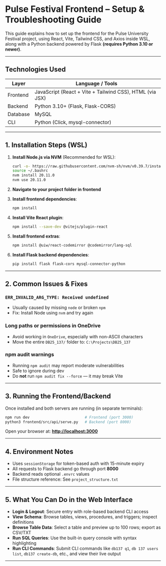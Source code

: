 # Pulse Festival Frontend – Setup & Troubleshooting Guide

This guide explains how to set up the frontend for the Pulse University Festival project, using React, Vite, Tailwind CSS, and Axios inside WSL, along with a Python backend powered by Flask **(requires Python 3.10 or newer)**.

---

## Technologies Used

| Layer     | Language / Tools                         |
|-----------|-------------------------------------------|
| Frontend  | JavaScript (React + Vite + Tailwind CSS), HTML (via JSX) |
| Backend   | Python 3.10+ (Flask, Flask-CORS)         |
| Database  | MySQL                        |
| CLI       | Python (Click, mysql-connector)          |

---

## 1. Installation Steps (WSL)

1. **Install Node.js via NVM** (Recommended for WSL):

   ```bash
   curl -o- https://raw.githubusercontent.com/nvm-sh/nvm/v0.39.7/install.sh | bash
   source ~/.bashrc
   nvm install 20.11.0
   nvm use 20.11.0
   ```

2. **Navigate to your project folder in frontend**

3. **Install frontend dependencies**:

   ```bash
   npm install
   ```

4. **Install Vite React plugin**:

   ```bash
   npm install --save-dev @vitejs/plugin-react
   ```

5. **Install frontend extras**:

   ```bash
   npm install @uiw/react-codemirror @codemirror/lang-sql
   ```

6. **Install Flask backend dependencies**:

   ```bash
   pip install flask flask-cors mysql-connector-python
   ```

---

## 2. Common Issues & Fixes

### `ERR_INVALID_ARG_TYPE: Received undefined`

* Usually caused by missing `node` or broken `npm`
* Fix: Install Node using `nvm` and try again

### Long paths or permissions in OneDrive

* Avoid working in `OneDrive`, especially with non-ASCII characters
* Move the entire `DB25_137/` folder to: `C:\Projects\DB25_137`

### npm audit warnings

* Running `npm audit` may report moderate vulnerabilities
* Safe to ignore during dev
* Do **not** run `npm audit fix --force` — it may break Vite

---

## 3. Running the Frontend/Backend

Once installed and both servers are running (in separate terminals):

```bash
npm run dev                         # Frontend (port 3000)
python3 frontend/src/api/serve.py   # Backend (port 8000)
```

Open your browser at:
**[http://localhost:3000](http://localhost:3000)**

---

## 4. Environment Notes

- Uses `sessionStorage` for token-based auth with 15-minute expiry
- All requests to Flask backend go through port **8000**
- Backend reads optional `.envrc` values
- File structure reference: See `project_structure.txt`

---

## 5. What You Can Do in the Web Interface

- **Login & Logout**: Secure entry with role-based backend CLI access
- **View Schema**: Browse tables, views, procedures, and triggers; inspect definitions
- **Browse Table Data**: Select a table and preview up to 100 rows; export as CSV/TXT
- **Run SQL Queries**: Use the built-in query console with syntax highlighting
- **Run CLI Commands**: Submit CLI commands like `db137 q1`, `db 137 users list`, `db137 create-db`, etc., and view their live output

---
